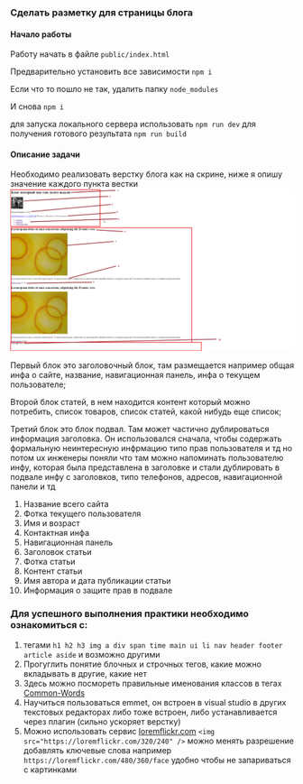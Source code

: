 ### Сделать разметку для страницы блога

#### Начало работы

Работу начать в файле `public/index.html`

Предварительно установить все зависимости `npm i`

Если что то пошло не так, удалить папку `node_modules`

И снова `npm i`

для запуска локального сервера использовать `npm run dev`
для получения готового результата `npm run build`

#### Описание задачи

Необходимо реализовать верстку блога как на скрине, ниже я опишу значение каждого пункта вестки
![image info](./layout-scheme.png)

Первый блок это заголовочный блок, там размещается например общая инфа о сайте, название, навигационная панель, инфа о текущем пользователе;

Второй блок статей, в нем находится контент который можно потребить, список товаров, список статей, какой нибудь еще список; 

Третий блок это блок подвал. Там может частично дублироваться информация заголовка. Он использовался сначала, чтобы содержать формальную неинтересную инфрмацию типо прав пользователя и тд но потом ux инженеры поняли что там можно напоминать пользователю инфу, которая была представлена в заголовке и стали дублировать в подвале инфу с заголовков, типо телефонов, адресов, навигационной панели и тд

1. Название всего сайта
2. Фотка текущего пользователя
3. Имя и возраст
4. Контактная инфа
5. Навигационная панель
6. Заголовок статьи
7. Фотка статьи
8. Контент статьи
9. Имя автора и дата публикации статьи
10. Информация о защите прав в подвале

### Для успешного выполнения практики необходимо ознакомиться с:

1. тегами `h1 h2 h3 img a div span time main ui li nav header footer article aside` и возможно другими
2. Прогуглить понятие блочных и строчных тегов, какие можно вкладывать в другие, какие нет
3. Здесь можно посмореть правильные именования классов в тегах [Common-Words](https://github.com/yoksel/common-words)   
4. Научиться пользоваться emmet, он встроен в visual studio в других текстовых редакторах либо тоже встроен, либо устанавливается через плагин (сильно ускоряет верстку)
5. Можно использовать сервис [loremflickr.com](https://loremflickr.com/) `<img src="https://loremflickr.com/320/240" />`  можно менять разрешение добавлять ключевые слова например `https://loremflickr.com/480/360/face` удобно чтобы не запариваться с картинками